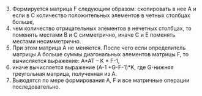 3.	Формируется матрица F следующим образом: скопировать в нее А и если в С количество положительных элементов в четных столбцах больше, 
4.	чем количество отрицательных  элементов в нечетных столбцах, то поменять местами В и С симметрично, иначе С и Е поменять местами несимметрично. 
5.	При этом матрица А не меняется. После чего если определитель матрицы А больше суммы диагональных элементов матрицы F, то вычисляется выражение: A*AT – K * F-1, 
6.	иначе вычисляется выражение (A-1 +G-F-1)*K, где G-нижняя треугольная матрица, полученная из А. 
7.	Выводятся по мере формирования А, F и все матричные операции последовательно.
